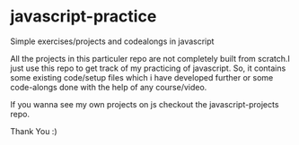 # javascript-practice
Simple exercises/projects and codealongs in javascript 

All the projects in this particuler repo are not completely built from scratch.I just use this repo to get track of my practicing of javascript. So, it contains some existing code/setup files which i have developed further or some code-alongs done with the help of any course/video.

If you wanna see my own projects on js checkout the javascript-projects repo.

Thank You :)
